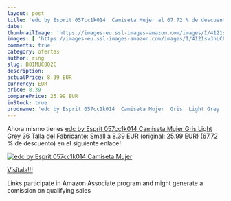 ```yaml
---
layout: post
title: 'edc by Esprit 057cc1k014  Camiseta Mujer al 67.72 % de descuento'
date: 
thumbnailImage: 'https://images-eu.ssl-images-amazon.com/images/I/4121svJhLCL._SL200_.jpg'
images: [ 'https://images-eu.ssl-images-amazon.com/images/I/4121svJhLCL._SL200_.jpg' ]
comments: true
category: ofertas
author: ring
slug: B01MUC0Q2C
description:
actualPrice: 8.39 EUR
currency: EUR
price: 8.39
comparePrice: 25.99 EUR
inStock: true
prodname: 'edc by Esprit 057cc1k014  Camiseta Mujer  Gris  Light Grey   36  Talla del Fabricante: Small '
---
```


Ahora mismo tienes [edc by Esprit 057cc1k014  Camiseta Mujer  Gris  Light Grey   36  Talla del Fabricante: Small ](https://www.amazon.es/dp/B01MUC0Q2C/?tag=tolees-21) a 8.39 EUR (original: 25.99 EUR) (67.72 %  de descuento) en el siguiente enlace!

[![edc by Esprit 057cc1k014  Camiseta Mujer](https://images-eu.ssl-images-amazon.com/images/I/4121svJhLCL._SL200_.jpg)](https://www.amazon.es/dp/B01MUC0Q2C/?tag=tolees-21)

[Visítala!!!](https://www.amazon.es/dp/B01MUC0Q2C/?tag=tolees-21)

Links participate in Amazon Associate program and might generate a comission on qualifying sales

